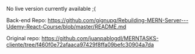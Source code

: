 No live version currently available ;(

Back-end Repo: https://github.com/gignupg/Rebuilding-MERN-Server---Udemy-React-Course/blob/master/README.md

Original repo: https://github.com/juanpablogdl/MERNTASKS-cliente/tree/f460f0e72afaaca97429f8ffa09befc30904a7da

